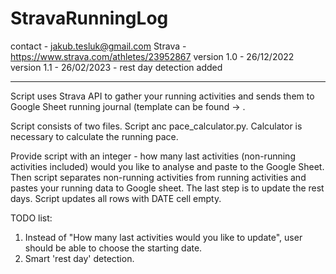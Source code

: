 # StravaRunningLog

contact - jakub.tesluk@gmail.com
Strava - https://www.strava.com/athletes/23952867
version 1.0 - 26/12/2022
version 1.1 - 26/02/2023 - rest day detection added
________________________
Script uses Strava API to gather your running activities and sends them to Google Sheet running journal (template can
be found -> .

Script consists of two files. Script anc pace_calculator.py. Calculator is necessary to calculate the running pace.

Provide script with an integer - how many last activities (non-running activities included) would you like to analyse
and paste to the Google Sheet. Then script separates non-running activities from running activities and pastes your
running data to Google sheet. The last step is to update the rest days. Script updates all rows with DATE cell empty.

TODO list:
1. Instead of "How many last activities would you like to update", user should be able to choose the starting date.
2. Smart 'rest day' detection.
